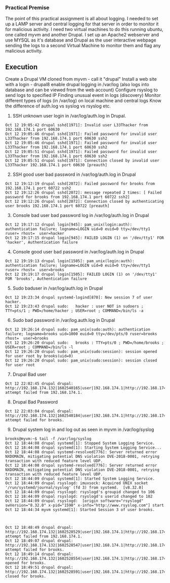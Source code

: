 ### Practical Premise
The point of this practical assignment is all about logging. I needed to set up a LAMP server and central logging for
that server in order to monitor it for malicious activity. I need two virtual machines to do this running ubuntu, one called myvm and another Drupal.
I set up an Apache2 webserver and use MYSQL as it's database and Drupal as the user interactive webpage
sending the logs to a second Virtual Machine to monitor them and flag any malicious activity.

## Execution
Create a Drupal VM cloned from myvm - call it "drupal"
Install a web site with a login - drupal8
enable drupal logging in /var/log (also logs into database and can be viewed from the web account)
Configure rsyslog to send logs to specified IP
Finding unusual event in logs (discovery)
Monitor different types of logs (in /var/log) on local machine and central logs
Know the difference of auth.log vs syslog vs rsyslog etc.



1. SSH unknown user login in /var/log/auth.log in Drupal.

```
Oct 12 19:05:42 drupal sshd[1971]: Invalid user L33Thacker from 192.168.174.1 port 60630
Oct 12 19:05:46 drupal sshd[1971]: Failed password for invalid user L33Thacker from 192.168.174.1 port 60630 ssh2
Oct 12 19:05:46 drupal sshd[1971]: Failed password for invalid user L33Thacker from 192.168.174.1 port 60630 ssh2
Oct 12 19:05:51 drupal sshd[1971]: Failed password for invalid user L33Thacker from 192.168.174.1 port 60630 ssh2
Oct 12 19:05:51 drupal sshd[1971]: Connection closed by invalid user L33Thacker 192.168.174.1 port 60630 [preauth]
```
2. SSH good user bad password in /var/log/auth.log in Drupal

```Oct 12 19:12:18 drupal sshd[2072]: pam_unix(sshd:auth): authentication failure; logname= uid=0 euid=0 tty=ssh ruser= rhost=192.168.174.1  user=brooks
Oct 12 19:12:19 drupal sshd[2072]: Failed password for brooks from 192.168.174.1 port 60722 ssh2
Oct 12 19:12:26 drupal sshd[2072]: message repeated 2 times: [ Failed password for brooks from 192.168.174.1 port 60722 ssh2]
Oct 12 19:12:26 drupal sshd[2072]: Connection closed by authenticating user brooks 192.168.174.1 port 60722 [preauth]
```
3. Console bad user bad password log in /var/log/auth.log in Drupal
```
Oct 12 19:17:12 drupal login[945]: pam_unix(login:auth): authentication failure; logname=LOGIN uid=0 euid=0 tty=/dev/tty1 ruser= rhost=  user=hacker
Oct 12 19:17:15 drupal login[945]: FAILED LOGIN (1) on '/dev/tty1' FOR 'hacker', Authentication failure
```

4. Console good user bad password in /var/log/auth.log in Drupal
```
Oct 12 19:19:13 drupal login[1505]: pam_unix(login:auth): authentication failure; logname=LOGIN uid=0 euid=0 tty=/dev/tty1 ruser= rhost=  user=brooks
Oct 12 19:19:17 drupal login[1505]: FAILED LOGIN (1) on '/dev/tty1' FOR 'brooks', Authentication failure
```
5. Sudo baduser in /var/log/auth.log in Drupal
```
Oct 12 19:23:34 drupal systemd-logind[870]: New session 7 of user hacker.
Oct 12 19:23:43 drupal sudo:   hacker : user NOT in sudoers ; TTY=pts/1 ; PWD=/home/hacker ; USER=root ; COMMAND=/bin/ls -a
```
6. Sudo bad password in /var/log.auth.log in Drupal
```
Oct 12 19:26:14 drupal sudo: pam_unix(sudo:auth): authentication failure; logname=brooks uid=1000 euid=0 tty=/dev/pts/0 ruser=brooks rhost=  user=brooks
Oct 12 19:26:20 drupal sudo:   brooks : TTY=pts/0 ; PWD=/home/brooks ; USER=root ; COMMAND=/bin/ls -l
Oct 12 19:26:20 drupal sudo: pam_unix(sudo:session): session opened for user root by brooks(uid=0)
Oct 12 19:26:20 drupal sudo: pam_unix(sudo:session): session closed for user root
```
7. Drupal Bad user
```
Oct 12 22:02:45 drupal drupal: http://192.168.174.132|1602540165|user|192.168.174.1|http://192.168.174.132/user/login|http://192.168.174.132/user/login|0||Login attempt failed from 192.168.174.1.
```
8. Drupal Bad Password
```
Oct 12 22:03:04 drupal drupal: http://192.168.174.132|1602540184|user|192.168.174.1|http://192.168.174.132/user/login|http://192.168.174.132/user/login|0||Login attempt failed for brooks.
```


9. Drupal system log in and log out as seen in myvm in /var/log/syslog
```
brooks@myvm:~$ tail -f /var/log/syslog
Oct 12 18:44:08 drupal systemd[1]: Stopped System Logging Service.
Oct 12 18:44:08 drupal systemd[1]: Starting System Logging Service...
Oct 12 18:44:08 drupal systemd-resolved[776]: Server returned error NXDOMAIN, mitigating potential DNS violation DVE-2018-0001, retrying transaction with reduced feature level UDP.
Oct 12 18:44:08 drupal systemd-resolved[776]: Server returned error NXDOMAIN, mitigating potential DNS violation DVE-2018-0001, retrying transaction with reduced feature level UDP.
Oct 12 18:44:09 drupal systemd[1]: Started System Logging Service.
Oct 12 18:44:09 drupal rsyslogd: imuxsock: Acquired UNIX socket '/run/systemd/journal/syslog' (fd 3) from systemd.  [v8.32.0]
Oct 12 18:44:09 drupal rsyslogd: rsyslogd's groupid changed to 106
Oct 12 18:44:09 drupal rsyslogd: rsyslogd's userid changed to 102
Oct 12 18:44:09 drupal rsyslogd:  [origin software="rsyslogd" swVersion="8.32.0" x-pid="1590" x-info="http://www.rsyslog.com"] start
Oct 12 18:44:34 myvm systemd[1]: Started Session 3 of user brooks.



Oct 12 18:48:49 drupal drupal: http://192.168.174.132|1602528529|user|192.168.174.1|http://192.168.174.132/user/login|http://192.168.174.132/user/login|0||Login attempt failed from 192.168.174.1.
Oct 12 18:49:07 drupal drupal: http://192.168.174.132|1602528547|user|192.168.174.1|http://192.168.174.132/user/login|http://192.168.174.132/user/login|0||Login attempt failed for brooks.
Oct 12 18:49:14 drupal drupal: http://192.168.174.132|1602528554|user|192.168.174.1|http://192.168.174.132/user/login|http://192.168.174.132/user/login|1||Session opened for brooks.
Oct 12 18:49:51 drupal drupal: http://192.168.174.132|1602528591|user|192.168.174.1|http://192.168.174.132/user/logout|http://192.168.174.132/user/1|1||Session closed for brooks.
```

